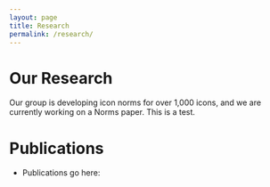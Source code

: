 ```yaml
---
layout: page
title: Research
permalink: /research/
---
```


# Our Research

Our group is developing icon norms for over 1,000 icons, and we are currently working on a Norms paper. This is a test.

# Publications

- Publications go here: 
